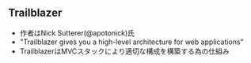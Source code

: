 ## Trailblazer

* 作者はNick Sutterer(@apotonick)氏
* "Trailblazer gives you a high-level architecture for web applications"
* TrailblazerはMVCスタックにより適切な構成を構築する為の仕組み
